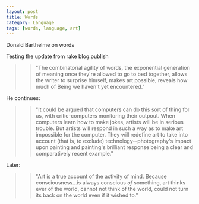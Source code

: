 ```yaml
---
layout: post
title: Words
category: Language
tags: [words, language, art]
---
```


Donald Barthelme on words

Testing the update from rake blog:publish


>> "The combinatorial agility of words, the exponential generation of meaning once they're allowed to go to bed together, allows the writer to surprise himself, makes art possible, reveals how much of Being we haven't yet encountered."

He continues:

>> "It could be argued that computers can do this sort of thing for us, with critic-computers monitoring their outpout. When computers learn how to make jokes, artists will be in serious trouble. But artists will respond in such a way as to make art impossible for the computer. They will redefine art to take into account (that is, to exclude) technology--photography's impact upon painting and painting's brilliant response being a clear and comparatively recent example."

Later:

>> "Art is a true account of the activity of mind. Because consciousness...is always conscious <em>of</em> something, art thinks ever of the world, cannot not think of the world, could not turn its back on the world even if it wished to."

